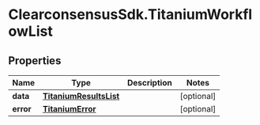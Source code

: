 # ClearconsensusSdk.TitaniumWorkflowList

## Properties

Name | Type | Description | Notes
------------ | ------------- | ------------- | -------------
**data** | [**TitaniumResultsList**](TitaniumResultsList.md) |  | [optional] 
**error** | [**TitaniumError**](TitaniumError.md) |  | [optional] 


